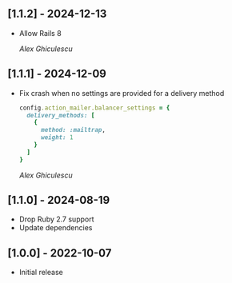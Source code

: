 ## [1.1.2] - 2024-12-13
- Allow Rails 8 

  *Alex Ghiculescu*

## [1.1.1] - 2024-12-09
- Fix crash when no settings are provided for a delivery method
  
  ```ruby
  config.action_mailer.balancer_settings = {
    delivery_methods: [
      {
        method: :mailtrap,
        weight: 1
      }
    ]
  }
  ``` 

  *Alex Ghiculescu*

## [1.1.0] - 2024-08-19

- Drop Ruby 2.7 support
- Update dependencies

## [1.0.0] - 2022-10-07

- Initial release
